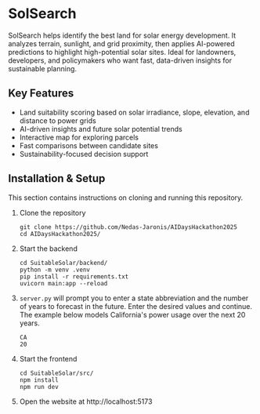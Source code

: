 # SolSearch

SolSearch helps identify the best land for solar energy development. It analyzes terrain, sunlight, and grid proximity, then applies AI-powered predictions to highlight high-potential solar sites. Ideal for landowners, developers, and policymakers who want fast, data-driven insights for sustainable planning.

## Key Features

- Land suitability scoring based on solar irradiance, slope, elevation, and distance to power grids
- AI-driven insights and future solar potential trends
- Interactive map for exploring parcels
- Fast comparisons between candidate sites
- Sustainability-focused decision support

## Installation & Setup 

This section contains instructions on cloning and running this repository.

1. Clone the repository

    ```shell
    git clone https://github.com/Nedas-Jaronis/AIDaysHackathon2025
    cd AIDaysHackathon2025/
    ```

2. Start the backend

    ```shell
    cd SuitableSolar/backend/
    python -m venv .venv
    pip install -r requirements.txt
    uvicorn main:app --reload
    ```

3. `server.py` will prompt you to enter a state abbreviation and the number of years to forecast in the future. Enter the desired values and continue. The example below models California's power usage over the next 20 years.

    ```plain
    CA
    20
    ```

4. Start the frontend

    ```shell
    cd SuitableSolar/src/
    npm install
    npm run dev
    ```

5. Open the website at http://localhost:5173
